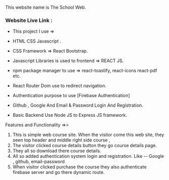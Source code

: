 This website name is The School Web.

### Website Live Link : 


* This project I use =>


* HTML CSS Javascript .
*  CSS Framework => React Bootstrap.
* Javascript Libraries is used to frontend => REACT JS.
* npm package manager to use => react-toastify, react-icons react-pdf etc.
* React Router Dom use to redirect navigation.
* Authentication purpose to use [Firebase Authentication]
* Github , Google And Email & Password Login And Registration.
* Basic Backend Use Node JS to Express JS framework.



Features and Functionality  =>>

1. This is simple web course site. When  the visitor come this web site, they seen top header    and middle right side course ,
2. The visitor clicked course details button they go course details page.
3. They all so download there course details.
4. All so added authentication system login and registration. Like -- Google , github, email-password
5. When visitor clicked purchase the course they also authenticate firebase server and go there dynamic route.

